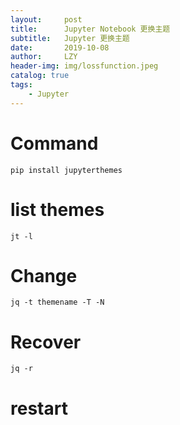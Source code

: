 ```yaml
---
layout:     post
title:      Jupyter Notebook 更换主题
subtitle:   Jupyter 更换主题
date:       2019-10-08
author:     LZY
header-img: img/lossfunction.jpeg
catalog: true
tags:
    - Jupyter
---
```


# Command

```
pip install jupyterthemes
```

# list themes

```
jt -l
```

# Change

```
jq -t themename -T -N
```

# Recover
```
jq -r
```

# restart

